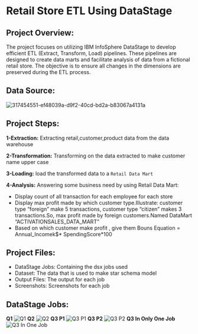 # Retail Store ETL Using DataStage
 
## Project Overview:

The project focuses on utilizing IBM InfoSphere DataStage to develop efficient ETL (Extract, Transform, Load) pipelines. These pipelines are designed to create data marts and facilitate analysis of data from a fictional retail store. The objective is to ensure all changes in the dimensions are preserved during the ETL process.

## Data Source:

![317454551-ef48039a-d9f2-40cd-bd2a-b83067a4131a](https://github.com/omarashrafhamdy/Retail-Store-Modeling-And-Analysis-Using-DataStage/assets/58981064/b5ef596c-18be-4f07-946e-0ba6757b4c12)

## Project Steps:

**1-Extraction:** Extracting retail,customer,product data from the data warehouse

**2-Transformation:** Transforming on the data extracted to make customer name upper case

**3-Loading:** load the transformed data to a ```Retail Data Mart```

**4-Analysis:** Answering some business need by using Retail Data Mart:

- Display count of all transaction for each employee for each store
- Display max profit made by which customer type.Illustrate: customer type “foreign” make 5 transactions, customer type “citizen” makes 3 transactions.So, max profit made by foreign customers.Named DataMart “ACTIVATIONSALES_DATA_MART”
- Based on which customer make profit , give them Bouns Equation = Annual_Incomek$* SpendingScore*100

## Project Files:

- DataStage Jobs: Containing the dsx jobs used
- Dataset: The data that is used to make star schema model
- Output Files: The output for each job
- Screenshots: Screenshots for each job

## DataStage Jobs:

**Q1**
![Q1](https://github.com/omarashrafhamdy/Retail-Store-Modeling-And-Analysis-Using-DataStage/assets/58981064/e24af526-699e-4ae1-b0e8-fd5db496f28e)
**Q2**
![Q2](https://github.com/omarashrafhamdy/Retail-Store-Modeling-And-Analysis-Using-DataStage/assets/58981064/f422c2a2-24dd-45d9-9d73-299f476fdeb5)
**Q3 P1**
![Q3 P1](https://github.com/omarashrafhamdy/Retail-Store-Modeling-And-Analysis-Using-DataStage/assets/58981064/5190441c-a8d3-4628-b024-843785444ccb)
**Q3 P2**
![Q3 P2](https://github.com/omarashrafhamdy/Retail-Store-Modeling-And-Analysis-Using-DataStage/assets/58981064/c2ccf0f0-dc3c-4d3c-a744-83e2a8f16d19)
**Q3 In Only One Job**
![Q3 In One Job](https://github.com/omarashrafhamdy/Retail-Store-Modeling-And-Analysis-Using-DataStage/assets/58981064/a931e1e7-f2fd-4d2d-98f0-3e74fb71c656)

